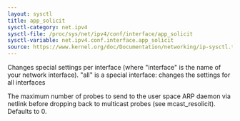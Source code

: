 ```yaml
---
layout: sysctl
title: app_solicit
sysctl-category: net.ipv4
sysctl-file: /proc/sys/net/ipv4/conf/interface/app_solicit
sysctl-variable: net.ipv4.conf.interface.app_solicit
source: https://www.kernel.org/doc/Documentation/networking/ip-sysctl.txt
---
```


Changes special settings per interface (where "interface" is the name of your network interface). "all" is a special interface: changes the settings for all interfaces

The maximum number of probes to send to the user space ARP daemon
via netlink before dropping back to multicast probes (see
mcast_resolicit).  Defaults to 0.


